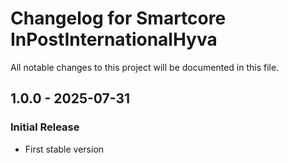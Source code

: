 # Changelog for Smartcore InPostInternationalHyva
All notable changes to this project will be documented in this file.

## 1.0.0 - 2025-07-31
### Initial Release
- First stable version
